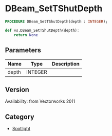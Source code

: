 # DBeam_SetTShutDepth

```pascal
PROCEDURE DBeam_SetTShutDepth(depth : INTEGER);
```

```python
def vs.DBeam_SetTShutDepth(depth):
    return None
```

## Parameters
|Name|Type|Description|
|---|---|---|
|depth|INTEGER|   |

## Version
Availability: from Vectorworks 2011

## Category
* [Spotlight](../Categories/Spotlight.md)
